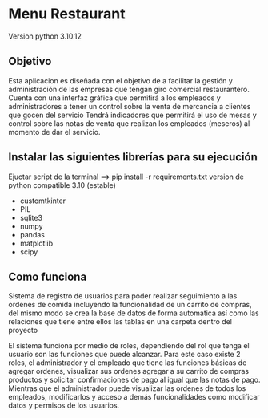 # Menu Restaurant
Version python 3.10.12
## Objetivo
Esta aplicacion es diseñada con el objetivo de 
a facilitar la gestión y administración de las empresas que
tengan giro comercial restaurantero.
Cuenta con una interfaz gráfica que permitirá a los empleados
y administradores a tener un control sobre la venta de mercancia a clientes
que gocen del servicio
Tendrá indicadores que permitirá el uso de mesas y control sobre las notas de venta
que realizan los empleados  (meseros) al momento de dar el servicio. 
## Instalar las  siguientes librerías para su ejecución 
Ejuctar script de la terminal ==> pip install -r requirements.txt
version de python compatible 3.10 (estable)
- customtkinter
- PIL
- sqlite3
- numpy
- pandas
- matplotlib
- scipy

## Como funciona

Sistema de registro de usuarios para poder realizar seguimiento a las ordenes de comida 
incluyendo la funcionalidad de un carrito de compras, del mismo modo se crea la base de datos
de forma automatica así como las relaciones que tiene entre ellos las tablas en una 
carpeta dentro del proyecto

El sistema funciona por medio de roles, dependiendo del rol que tenga el usuario
son las funciones que puede alcanzar. Para este caso existe 2 roles, el administrador
y el empleado que tiene las funciones básicas de agregar ordenes, visualizar sus ordenes
agregar a su carrito de compras productos y solicitar confirmaciones de pago
al igual que las notas de pago. Mientras que el administrador puede visualizar las ordenes
de todos los empleados, modificarlos y acceso a demás funcionalidades como modificar datos
y permisos de los usuarios. 


